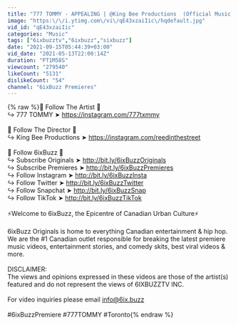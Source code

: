 ```yaml
---
title: "777 TOMMY - APPEALING | @King Bee Productions  (Official Music Video)"
image: "https:\/\/i.ytimg.com\/vi\/qE43xzaiIic\/hqdefault.jpg"
vid_id: "qE43xzaiIic"
categories: "Music"
tags: ["6ixbuzztv","6ixbuzz","sixbuzz"]
date: "2021-09-15T05:44:39+03:00"
vid_date: "2021-05-13T22:00:14Z"
duration: "PT1M58S"
viewcount: "279540"
likeCount: "5131"
dislikeCount: "54"
channel: "6ixBuzz Premieres"
---
```

{% raw %}🎤 Follow The Artist 🎤<br />↪ 777 TOMMY ➤ <a rel="nofollow" target="blank" href="https://instagram.com/777txmmy">https://instagram.com/777txmmy</a><br /><br />🎥 Follow The Director 🎥<br />↪ King Bee Productions ➤ <a rel="nofollow" target="blank" href="https://instagram.com/reedinthestreet">https://instagram.com/reedinthestreet</a><br /><br />🐝 Follow 6ixBuzz 🐝<br />↪ Subscribe Originals ➤ <a rel="nofollow" target="blank" href="http://bit.ly/6ixBuzzOriginals">http://bit.ly/6ixBuzzOriginals</a><br />↪ Subscribe Premieres ➤ <a rel="nofollow" target="blank" href="http://bit.ly/6ixBuzzPremieres">http://bit.ly/6ixBuzzPremieres</a><br />↪ Follow Instagram ➤ <a rel="nofollow" target="blank" href="http://bit.ly/6ixBuzzInsta">http://bit.ly/6ixBuzzInsta</a><br />↪ Follow Twitter ➤ <a rel="nofollow" target="blank" href="http://bit.ly/6ixBuzzTwitter">http://bit.ly/6ixBuzzTwitter</a><br />↪ Follow Snapchat ➤ <a rel="nofollow" target="blank" href="http://bit.ly/6ixBuzzSnap">http://bit.ly/6ixBuzzSnap</a><br />↪ Follow TikTok ➤ <a rel="nofollow" target="blank" href="http://bit.ly/6ixBuzzTikTok">http://bit.ly/6ixBuzzTikTok</a><br /><br />⚡Welcome to 6ixBuzz, the Epicentre of Canadian Urban Culture⚡<br /><br />6ixBuzz Originals is home to everything Canadian entertainment &amp; hip hop. We are the #1 Canadian outlet responsible for breaking the latest premiere music videos, entertainment stories, and comedy skits, best viral videos &amp; more. <br /><br />DISCLAIMER:<br />The views and opinions expressed in these videos are those of the artist(s) featured and do not represent the views of 6IXBUZZTV INC.<br /><br />For video inquiries please email info@6ix.buzz<br /><br />#6ixBuzzPremiere #777TOMMY #Toronto{% endraw %}
